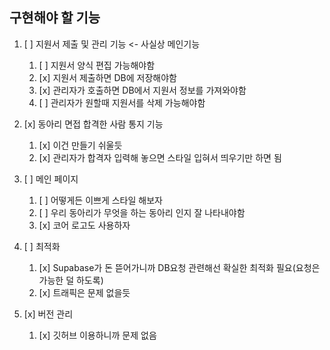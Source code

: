 ## 구현해야 할 기능
1. [ ] 지원서 제출 및 관리 기능 <- 사실상 메인기능
	1. [ ] 지원서 양식 편집 가능해야함
	2. [x] 지원서 제출하면 DB에 저장해야함
	3. [x] 관리자가 호출하면 DB에서 지원서 정보를 가져와야함
	4. [ ] 관리자가 원할때 지원서를 삭제 가능해야함

2. [x] 동아리 면접 합격한 사람 통지 기능
	1. [x] 이건 만들기 쉬울듯
	2. [x] 관리자가 합격자 입력해 놓으면 스타일 입혀서 띄우기만 하면 됨

3. [ ] 메인 페이지
	1. [ ] 어떻게든 이쁘게 스타일 해보자
	2. [ ] 우리 동아리가 무엇을 하는 동아리 인지 잘 나타내야함
	3. [x] 코어 로고도 사용하자

4. [ ] 최적화
	1. [x] Supabase가 돈 뜯어가니까 DB요청 관련해선 확실한 최적화 필요(요청은 가능한 덜 하도록)
	2. [x] 트래픽은 문제 없을듯

5. [x] 버전 관리
	1. [x] 깃허브 이용하니까 문제 없음
